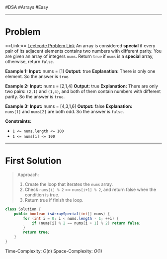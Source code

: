 #DSA #Arrays #Easy 
___
# Problem
==Link:== [Leetcode Problem Link](https://leetcode.com/problems/special-array-i/?envType=daily-question&envId=2025-02-01)
An array is considered **special** if every pair of its adjacent elements contains two numbers with different parity.
You are given an array of integers `nums`. Return `true` if `nums` is a **special** array, otherwise, return `false`.

**Example 1:**
	**Input:** nums = [1]
	**Output:** true
	**Explanation:** There is only one element. So the answer is `true`.

**Example 2:**
	**Input:** nums = [2,1,4]
	**Output:** true
	**Explanation:** There are only two pairs: `(2,1)` and `(1,4)`, and both of them contain numbers with different parity. So the answer is `true`.

**Example 3:**
	**Input:** nums = [4,3,1,6]
	**Output:** false
	**Explanation:** `nums[1]` and `nums[2]` are both odd. So the answer is `false`.

**Constraints:**
- `1 <= nums.length <= 100`
- `1 <= nums[i] <= 100`
___
# First Solution
> Approach:
> 1. Create the loop that iterates the `nums` array.
> 2. Check `nums[i] % 2` == `nums[i+1] % 2`, and return false when the condition is true.
> 3.  Return true if finish the loop.
```java
class Solution {
    public boolean isArraySpecial(int[] nums) {
        for (int i = 0; i < nums.length - 1; ++i) {
            if (nums[i] % 2 == nums[i + 1] % 2) return false;
        }
        return true;
    }
}
```
Time-Complexity: $O(n)$
Space-Complexity: $O(1)$